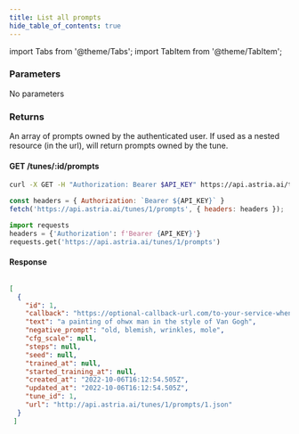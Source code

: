 ```yaml
---
title: List all prompts
hide_table_of_contents: true
---
```


import Tabs from '@theme/Tabs';
import TabItem from '@theme/TabItem';

<div className="api-method">
<div>

### Parameters

No parameters

### Returns

An array of prompts owned by the authenticated user. If used as a nested resource (in the url), will return prompts owned by the tune.
</div>

<div>

#### GET /tunes/:id/prompts
<Tabs groupId="lang">
  <TabItem value="curl" label="cURL" default>

```bash showLineNumbers
curl -X GET -H "Authorization: Bearer $API_KEY" https://api.astria.ai/tunes/1/prompts
```

</TabItem>
  <TabItem value="nodejs" label="Node.js">

```javascript showLineNumbers
const headers = { Authorization: `Bearer ${API_KEY}` }
fetch('https://api.astria.ai/tunes/1/prompts', { headers: headers });
```
  </TabItem>
  <TabItem value="python" label="Python">

```python showLineNumbers
import requests
headers = {'Authorization': f'Bearer {API_KEY}'}
requests.get('https://api.astria.ai/tunes/1/prompts')
```

</TabItem>
</Tabs>

#### Response
```json

[
  {
    "id": 1,
    "callback": "https://optional-callback-url.com/to-your-service-when-ready?user_id=your_internal_user_id&transaction_id=internal_transaction_id",
    "text": "a painting of ohwx man in the style of Van Gogh",
    "negative_prompt": "old, blemish, wrinkles, mole",
    "cfg_scale": null,
    "steps": null,
    "seed": null,
    "trained_at": null,
    "started_training_at": null,
    "created_at": "2022-10-06T16:12:54.505Z",
    "updated_at": "2022-10-06T16:12:54.505Z",
    "tune_id": 1,
    "url": "http://api.astria.ai/tunes/1/prompts/1.json"
  }
 ]
```
</div>
</div>

